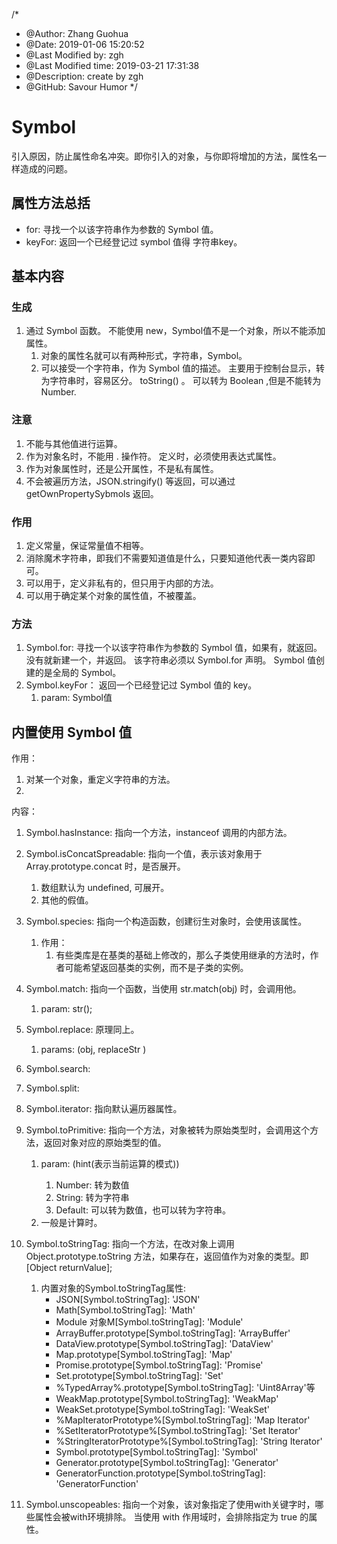 /*
* @Author: Zhang Guohua
* @Date:   2019-01-06 15:20:52
* @Last Modified by:   zgh
* @Last Modified time: 2019-03-21 17:31:38
* @Description: create by zgh
* @GitHub: Savour Humor
*/
# Symbol

引入原因，防止属性命名冲突。即你引入的对象，与你即将增加的方法，属性名一样造成的问题。

## 属性方法总括
- for: 寻找一个以该字符串作为参数的 Symbol 值。
- keyFor: 返回一个已经登记过 symbol 值得 字符串key。 

## 基本内容

### 生成
1. 通过 Symbol 函数。 不能使用 new，Symbol值不是一个对象，所以不能添加属性。
    1.  对象的属性名就可以有两种形式，字符串，Symbol。
    2.  可以接受一个字符串，作为 Symbol 值的描述。 主要用于控制台显示，转为字符串时，容易区分。 toString() 。 可以转为 Boolean ,但是不能转为 Number.

### 注意
1. 不能与其他值进行运算。
2. 作为对象名时，不能用 . 操作符。 定义时，必须使用表达式属性。
3. 作为对象属性时，还是公开属性，不是私有属性。
4. 不会被遍历方法，JSON.stringify() 等返回，可以通过 getOwnPropertySybmols 返回。

### 作用
1. 定义常量，保证常量值不相等。
2. 消除魔术字符串，即我们不需要知道值是什么，只要知道他代表一类内容即可。
3. 可以用于，定义非私有的，但只用于内部的方法。
4. 可以用于确定某个对象的属性值，不被覆盖。

### 方法
1. Symbol.for: 寻找一个以该字符串作为参数的 Symbol 值，如果有，就返回。没有就新建一个，并返回。 该字符串必须以 Symbol.for 声明。 Symbol 值创建的是全局的 Symbol。
2. Symbol.keyFor： 返回一个已经登记过 Symbol 值的 key。 
    1. param: Symbol值

## 内置使用 Symbol 值
作用：
1. 对某一个对象，重定义字符串的方法。
2. 

内容：
1. Symbol.hasInstance: 指向一个方法，instanceof 调用的内部方法。
2. Symbol.isConcatSpreadable: 指向一个值，表示该对象用于 Array.prototype.concat 时，是否展开。
    1. 数组默认为 undefined, 可展开。
    2. 其他的假值。
3. Symbol.species: 指向一个构造函数，创建衍生对象时，会使用该属性。
    1. 作用：
        1. 有些类库是在基类的基础上修改的，那么子类使用继承的方法时，作者可能希望返回基类的实例，而不是子类的实例。
4. Symbol.match: 指向一个函数，当使用 str.match(obj) 时，会调用他。
    1. param: str();
5. Symbol.replace: 原理同上。
    1. params: (obj, replaceStr <String>)

6. Symbol.search: 
7. Symbol.split: 
8. Symbol.iterator: 指向默认遍历器属性。
9. Symbol.toPrimitive: 指向一个方法，对象被转为原始类型时，会调用这个方法，返回对象对应的原始类型的值。
    1. param: (hint<String>(表示当前运算的模式))
        1. Number: 转为数值
        2. String: 转为字符串
        3. Default: 可以转为数值，也可以转为字符串。
    2. 一般是计算时。
10. Symbol.toStringTag: 指向一个方法，在改对象上调用 Object.prototype.toString 方法，如果存在，返回值作为对象的类型。即 [Object returnValue];
    1. 内置对象的Symbol.toStringTag属性:
        - JSON[Symbol.toStringTag]:  'JSON'
        - Math[Symbol.toStringTag]:  'Math'
        - Module 对象M[Symbol.toStringTag]:  'Module'
        - ArrayBuffer.prototype[Symbol.toStringTag]:  'ArrayBuffer'
        - DataView.prototype[Symbol.toStringTag]:  'DataView'
        - Map.prototype[Symbol.toStringTag]:  'Map'
        - Promise.prototype[Symbol.toStringTag]:  'Promise'
        - Set.prototype[Symbol.toStringTag]:  'Set'
        - %TypedArray%.prototype[Symbol.toStringTag]:  'Uint8Array'等
        - WeakMap.prototype[Symbol.toStringTag]:  'WeakMap'
        - WeakSet.prototype[Symbol.toStringTag]:  'WeakSet'
        - %MapIteratorPrototype%[Symbol.toStringTag]:  'Map Iterator'
        - %SetIteratorPrototype%[Symbol.toStringTag]:  'Set Iterator'
        - %StringIteratorPrototype%[Symbol.toStringTag]:  'String Iterator'
        - Symbol.prototype[Symbol.toStringTag]:  'Symbol'
        - Generator.prototype[Symbol.toStringTag]:  'Generator'
        - GeneratorFunction.prototype[Symbol.toStringTag]:  'GeneratorFunction'
11. Symbol.unscopeables: 指向一个对象，该对象指定了使用with关键字时，哪些属性会被with环境排除。 当使用 with 作用域时，会排除指定为 true 的属性。